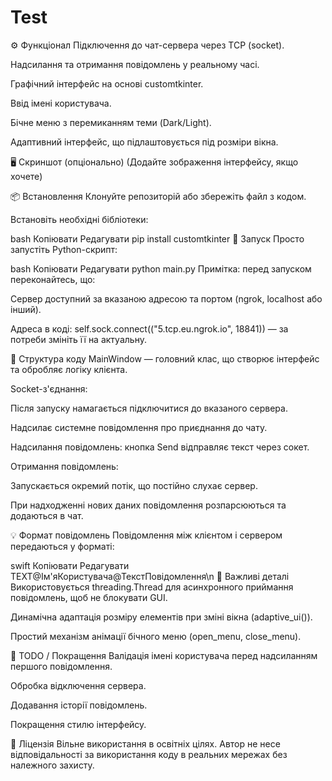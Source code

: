# Test

⚙️ Функціонал
Підключення до чат-сервера через TCP (socket).

Надсилання та отримання повідомлень у реальному часі.

Графічний інтерфейс на основі customtkinter.

Ввід імені користувача.

Бічне меню з перемиканням теми (Dark/Light).

Адаптивний інтерфейс, що підлаштовується під розміри вікна.

🖥️ Скриншот (опціонально)
(Додайте зображення інтерфейсу, якщо хочете)

📦 Встановлення
Клонуйте репозиторій або збережіть файл з кодом.

Встановіть необхідні бібліотеки:

bash
Копіювати
Редагувати
pip install customtkinter
🚀 Запуск
Просто запустіть Python-скрипт:

bash
Копіювати
Редагувати
python main.py
Примітка: перед запуском переконайтесь, що:

Сервер доступний за вказаною адресою та портом (ngrok, localhost або інший).

Адреса в коді: self.sock.connect(("5.tcp.eu.ngrok.io", 18841)) — за потреби змініть її на актуальну.

🧠 Структура коду
MainWindow — головний клас, що створює інтерфейс та обробляє логіку клієнта.

Socket-з'єднання:

Після запуску намагається підключитися до вказаного сервера.

Надсилає системне повідомлення про приєднання до чату.

Надсилання повідомлень: кнопка Send відправляє текст через сокет.

Отримання повідомлень:

Запускається окремий потік, що постійно слухає сервер.

При надходженні нових даних повідомлення розпарсюються та додаються в чат.

💡 Формат повідомлень
Повідомлення між клієнтом і сервером передаються у форматі:

swift
Копіювати
Редагувати
TEXT@Ім'яКористувача@ТекстПовідомлення\n
📌 Важливі деталі
Використовується threading.Thread для асинхронного приймання повідомлень, щоб не блокувати GUI.

Динамічна адаптація розміру елементів при зміні вікна (adaptive_ui()).

Простий механізм анімації бічного меню (open_menu, close_menu).

🧪 TODO / Покращення
Валідація імені користувача перед надсиланням першого повідомлення.

Обробка відключення сервера.

Додавання історії повідомлень.

Покращення стилю інтерфейсу.

📜 Ліцензія
Вільне використання в освітніх цілях. Автор не несе відповідальності за використання коду в реальних мережах без належного захисту.

